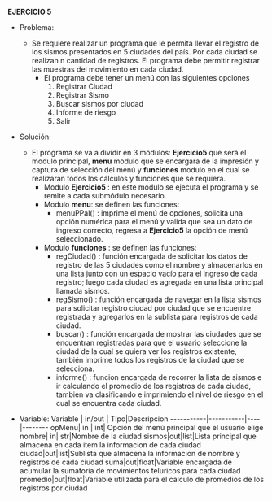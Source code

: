 ﻿**EJERCICIO 5**
* Problema: 
	* Se requiere realizar un programa que le permita llevar el registro de los sismos presentados en 5 ciudades del país. Por cada ciudad se realizan n cantidad de registros. El programa debe permitir registrar las muestras del movimiento en cada ciudad.
		* El programa debe tener un menú con las siguientes opciones
			1. Registrar Ciudad
			2. Registrar Sismo
			3. Buscar sismos por ciudad
			4. Informe de riesgo
			5. Salir

* Solución: 
	* El programa se va a dividir en 3 módulos: **Ejercicio5** que será el modulo principal, **menu** modulo que se encargara de la impresión y captura de selección del menú y **funciones** modulo en el cual se realizaran todos los cálculos y funciones que se requiera.
		* Modulo **Ejercicio5** : en este modulo se ejecuta el programa y se remite a cada submódulo necesario.
		* Modulo **menu**: se definen las funciones:
			* menuPPal() : imprime el menú de opciones, solicita una opción numérica para el menú y valida que sea un dato de ingreso correcto, regresa a **Ejercicio5** la opción de menú seleccionado.
		* Modulo **funciones** : se definen las funciones:
			* regCiudad() : función encargada de solicitar los datos de registro de las 5 ciudades como el nombre y almacenarlos en una lista junto con un  espacio vacío para el ingreso de cada registro; luego cada ciudad es agregada en una lista principal llamada sismos.
			* regSismo() : función encargada de navegar en la lista sismos para solicitar registro ciudad por ciudad que se encuentre registrada y agregarlos en la sublista para registros de cada ciudad.
			* buscar() : función encargada de mostrar las ciudades que se encuentran registradas para que el usuario seleccione la ciudad de la cual se quiera ver los registros existente, también imprime todos los registros de la ciudad que se selecciona.
			* informe() : funcion encargada de recorrer la lista de sismos e ir calculando el promedio de los registros de cada ciudad, tambien va clasificando e imprimiendo el nivel de riesgo en el cual se encuentra cada ciudad.

* Variable:
	 Variable	|	in/out	|	Tipo|Descripcion
	-----------|-----------|----|--------
	 opMenu|	in	| int| Opción del menú principal que el usuario elige
  nombre| in| str|Nombre de la ciudad
  sismos|out|list|Lista principal que almacena en cada item la informacion de cada ciudad
  ciudad|out|list|Sublista que almacena la informacion de nombre y registros de cada ciudad
  suma|out|float|Variable encargada de acumular la sumatoria de movimientos teluricos para cada ciudad
  promedio|out|float|Variable utilizada para el calculo de promedios de los registros por ciudad

